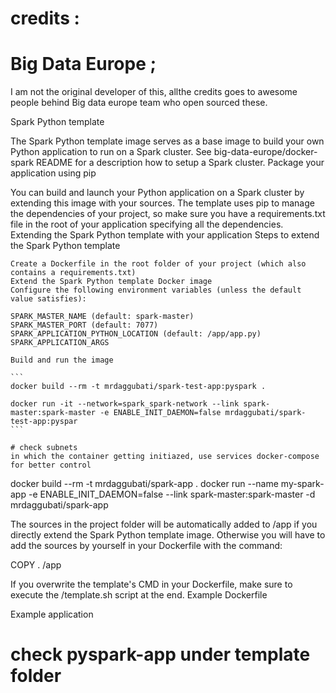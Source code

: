 # credits : 
# Big Data Europe ;
 I am not the original developer of this, allthe credits goes to awesome people behind Big data europe team who open sourced these.


Spark Python template

The Spark Python template image serves as a base image to build your own Python application to run on a Spark cluster. See big-data-europe/docker-spark README for a description how to setup a Spark cluster.
Package your application using pip

You can build and launch your Python application on a Spark cluster by extending this image with your sources. The template uses pip to manage the dependencies of your project, so make sure you have a requirements.txt file in the root of your application specifying all the dependencies.
Extending the Spark Python template with your application
Steps to extend the Spark Python template

    Create a Dockerfile in the root folder of your project (which also contains a requirements.txt)
    Extend the Spark Python template Docker image
    Configure the following environment variables (unless the default value satisfies):

    SPARK_MASTER_NAME (default: spark-master)
    SPARK_MASTER_PORT (default: 7077)
    SPARK_APPLICATION_PYTHON_LOCATION (default: /app/app.py)
    SPARK_APPLICATION_ARGS

    Build and run the image

    ```
    docker build --rm -t mrdaggubati/spark-test-app:pyspark .

    docker run -it --network=spark_spark-network --link spark-master:spark-master -e ENABLE_INIT_DAEMON=false mrdaggubati/spark-test-app:pyspar
    ```
    
    # check subnets 
    in which the container getting initiazed, use services docker-compose for better control

docker build --rm -t mrdaggubati/spark-app .
docker run --name my-spark-app -e ENABLE_INIT_DAEMON=false --link spark-master:spark-master -d mrdaggubati/spark-app

The sources in the project folder will be automatically added to /app if you directly extend the Spark Python template image. Otherwise you will have to add the sources by yourself in your Dockerfile with the command:

COPY . /app

If you overwrite the template's CMD in your Dockerfile, make sure to execute the /template.sh script at the end.
Example Dockerfile

Example application

# check pyspark-app under template folder